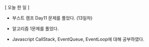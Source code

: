 [ 오늘 한 일 ]


- 부스트 캠프 Day11 문제를 풀었다. (13일차)


- 알고리즘 1문제를 풀었다.


- Javascript CallStack, EventQueue, EventLoop에 대해 공부하였다.
